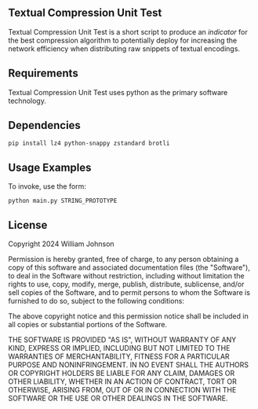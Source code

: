 ## Textual Compression Unit Test

Textual Compression Unit Test is a short script to produce an _indicator_ for the best compression algorithm to potentially deploy for increasing the network efficiency when distributing raw snippets of textual encodings.

## Requirements

Textual Compression Unit Test uses python as the primary software technology.

## Dependencies

```
pip install lz4 python-snappy zstandard brotli
```

## Usage Examples

To invoke, use the form:

```
python main.py STRING_PROTOTYPE
```

## License

Copyright 2024 William Johnson

Permission is hereby granted, free of charge, to any person obtaining a copy of this software and associated documentation files (the "Software"), to deal in the Software without restriction, including without limitation the rights to use, copy, modify, merge, publish, distribute, sublicense, and/or sell copies of the Software, and to permit persons to whom the Software is furnished to do so, subject to the following conditions:

The above copyright notice and this permission notice shall be included in all copies or substantial portions of the Software.

THE SOFTWARE IS PROVIDED "AS IS", WITHOUT WARRANTY OF ANY KIND, EXPRESS OR IMPLIED, INCLUDING BUT NOT LIMITED TO THE WARRANTIES OF MERCHANTABILITY, FITNESS FOR A PARTICULAR PURPOSE AND NONINFRINGEMENT. IN NO EVENT SHALL THE AUTHORS OR COPYRIGHT HOLDERS BE LIABLE FOR ANY CLAIM, DAMAGES OR OTHER LIABILITY, WHETHER IN AN ACTION OF CONTRACT, TORT OR OTHERWISE, ARISING FROM, OUT OF OR IN CONNECTION WITH THE SOFTWARE OR THE USE OR OTHER DEALINGS IN THE SOFTWARE.
